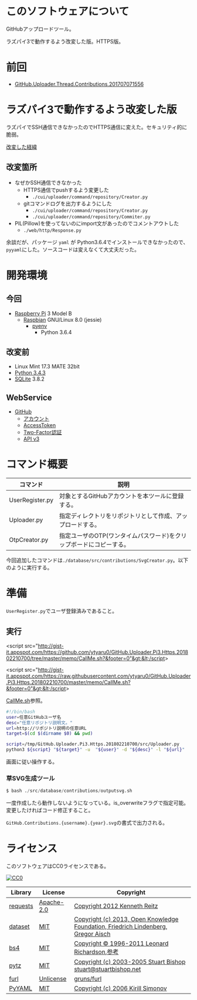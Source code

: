 ﻿# このソフトウェアについて

GitHubアップロードツール。

ラズパイ3で動作するよう改変した版。HTTPS版。

# 前回

* [GitHub.Uploader.Thread.Contributions.201707071556](https://github.com/ytyaru/GitHub.Uploader.Thread.Contributions.201707071556)

# ラズパイ3で動作するよう改変した版

ラズパイでSSH通信できなかったのでHTTPS通信に変えた。セキュリティ的に脆弱。

[改変した経緯](memo/経緯_20180221.md)

## 改変箇所

* なぜかSSH通信できなかった
    * HTTPS通信でpushするよう変更した
        * `./cui/uploader/command/repository/Creator.py`
    * gitコマンドログを出力するようにした
        * `./cui/uploader/command/repository/Creator.py`
        * `./cui/uploader/command/repository/Commiter.py`
* PIL(Pillow)を使ってないのにimport文があったのでコメントアウトした
    * `./web/http/Response.py`

余談だが、パッケージ `yaml` が Python3.6.4でインストールできなかったので、`pyyaml`にした。ソースコードは変えなくて大丈夫だった。

# 開発環境

## 今回

* [Raspberry Pi](https://ja.wikipedia.org/wiki/Raspberry_Pi) 3 Model B
    * [Raspbian](https://www.raspberrypi.org/downloads/raspbian/) GNU/Linux 8.0 (jessie)
        * [pyenv](http://ytyaru.hatenablog.com/entry/2019/01/06/000000)
            * Python 3.6.4

## 改変前

* Linux Mint 17.3 MATE 32bit
* [Python 3.4.3](https://www.python.org/downloads/release/python-343/)
* [SQLite](https://www.sqlite.org/) 3.8.2

## WebService

* [GitHub](https://github.com/)
    * [アカウント](https://github.com/join?source=header-home)
    * [AccessToken](https://github.com/settings/tokens)
    * [Two-Factor認証](https://github.com/settings/two_factor_authentication/intro)
    * [API v3](https://developer.github.com/v3/)

# コマンド概要

コマンド|説明
--------|----
UserRegister.py|対象とするGitHubアカウントを本ツールに登録する。
Uploader.py|指定ディレクトリをリポジトリとして作成、アップロードする。
OtpCreator.py|指定ユーザのOTP(ワンタイムパスワード)をクリップボードにコピーする。

今回追加したコマンドは`./database/src/contributions/SvgCreator.py`。以下のように実行する。

# 準備

`UserRegister.py`でユーザ登録済みであること。

## 実行

<script src="http://gist-it.appspot.com/https://github.com/ytyaru0/GitHub.Uploader.Pi3.Https.201802210700/tree/master/memo/CallMe.sh?&footer=0"></script>

&lt;script src="http://gist-it.appspot.com/https://github.com/ytyaru0/GitHub.Uploader.Pi3.Https.201802210700/tree/master/memo/CallMe.sh?&footer=0"&gt;&lt;/script&gt;

<script src="http://gist-it.appspot.com/https://raw.githubusercontent.com/ytyaru0/GitHub.Uploader.Pi3.Https.201802210700/master/memo/CallMe.sh?&footer=0"></script>

&lt;script src="http://gist-it.appspot.com/https://raw.githubusercontent.com/ytyaru0/GitHub.Uploader.Pi3.Https.201802210700/master/memo/CallMe.sh?&footer=0"&gt;&lt;/script&gt;

[CallMe.sh](memo/CallMe.sh)参照。

```sh
#!/bin/bash
user=任意GitHubユーザ名
desc="任意リポジトリ説明文。"
url=http://リポジトリ説明の任意URL
target=$(cd $(dirname $0) && pwd)

script=/tmp/GitHub.Uploader.Pi3.Https.201802210700/src/Uploader.py
python3 ${script} "${target}" -u  "${user}" -d "${desc}" -l "${url}"
```

画面に従い操作する。

### 草SVG生成ツール

```python
$ bash ./src/database/contributions/outputsvg.sh
```

一度作成したら動作しないようになっている。is_overwriteフラグで指定可能。変更したければコード修正すること。

`GitHub.Contributions.{username}.{year}.svg`の書式で出力される。

# ライセンス

このソフトウェアはCC0ライセンスである。

[![CC0](http://i.creativecommons.org/p/zero/1.0/88x31.png "CC0")](http://creativecommons.org/publicdomain/zero/1.0/deed.ja)

Library|License|Copyright
-------|-------|---------
[requests](http://requests-docs-ja.readthedocs.io/en/latest/)|[Apache-2.0](https://opensource.org/licenses/Apache-2.0)|[Copyright 2012 Kenneth Reitz](http://requests-docs-ja.readthedocs.io/en/latest/user/intro/#requests)
[dataset](https://dataset.readthedocs.io/en/latest/)|[MIT](https://opensource.org/licenses/MIT)|[Copyright (c) 2013, Open Knowledge Foundation, Friedrich Lindenberg, Gregor Aisch](https://github.com/pudo/dataset/blob/master/LICENSE.txt)
[bs4](https://www.crummy.com/software/BeautifulSoup/bs4/doc/)|[MIT](https://opensource.org/licenses/MIT)|[Copyright © 1996-2011 Leonard Richardson](https://pypi.python.org/pypi/beautifulsoup4),[参考](http://tdoc.info/beautifulsoup/)
[pytz](https://github.com/newvem/pytz)|[MIT](https://opensource.org/licenses/MIT)|[Copyright (c) 2003-2005 Stuart Bishop <stuart@stuartbishop.net>](https://github.com/newvem/pytz/blob/master/LICENSE.txt)
[furl](https://github.com/gruns/furl)|[Unlicense](http://unlicense.org/)|[gruns/furl](https://github.com/gruns/furl/blob/master/LICENSE.md)
[PyYAML](https://github.com/yaml/pyyaml)|[MIT](https://opensource.org/licenses/MIT)|[Copyright (c) 2006 Kirill Simonov](https://github.com/yaml/pyyaml/blob/master/LICENSE)

